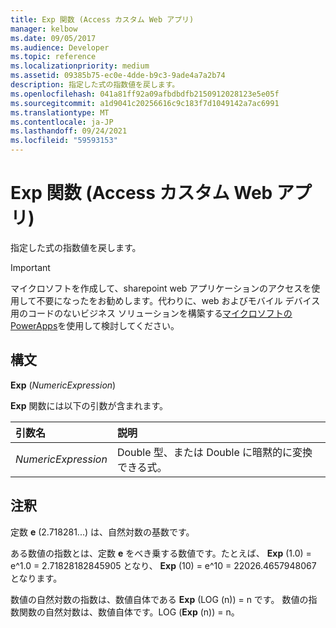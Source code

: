 ```yaml
---
title: Exp 関数 (Access カスタム Web アプリ)
manager: kelbow
ms.date: 09/05/2017
ms.audience: Developer
ms.topic: reference
ms.localizationpriority: medium
ms.assetid: 09385b75-ec0e-4dde-b9c3-9ade4a7a2b74
description: 指定した式の指数値を戻します。
ms.openlocfilehash: 041a81ff92a09afbdbdfb2150912028123e5e05f
ms.sourcegitcommit: a1d9041c20256616c9c183f7d1049142a7ac6991
ms.translationtype: MT
ms.contentlocale: ja-JP
ms.lasthandoff: 09/24/2021
ms.locfileid: "59593153"
---
```

# <a name="exp-function-access-custom-web-app"></a>Exp 関数 (Access カスタム Web アプリ)

指定した式の指数値を戻します。
  
> [!IMPORTANT]
> マイクロソフトを作成して、sharepoint web アプリケーションのアクセスを使用して不要になったをお勧めします。代わりに、web およびモバイル デバイス用のコードのないビジネス ソリューションを構築する[マイクロソフトの PowerApps](https://powerapps.microsoft.com/en-us/)を使用して検討してください。 
  
## <a name="syntax"></a>構文

 **Exp** (*NumericExpression*) 
  
**Exp** 関数には以下の引数が含まれます。 
  
|**引数名**|**説明**|
|:-----|:-----|
| *NumericExpression*  <br/> |Double 型、または Double に暗黙的に変換できる式。  <br/> |
   
## <a name="remarks"></a>注釈

定数 **e** (2.718281...) は、自然対数の基数です。 
  
ある数値の指数とは、定数 **e** をべき乗する数値です。たとえば、 **Exp** (1.0) = e^1.0 = 2.71828182845905 となり、 **Exp** (10) = e^10 = 22026.4657948067 となります。 
  
数値の自然対数の指数は、数値自体である **Exp** (LOG (n)) = n です。 数値の指数関数の自然対数は、数値自体です。LOG (**Exp** (n)) = n。 
  

